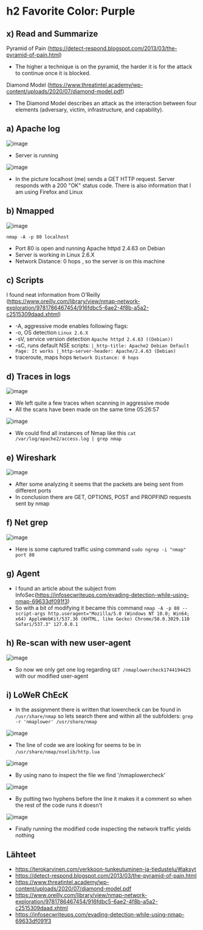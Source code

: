 # h2 Favorite Color: Purple
## x) Read and Summarize

Pyramid of Pain (https://detect-respond.blogspot.com/2013/03/the-pyramid-of-pain.html)
- The higher a technique is on the pyramid, the harder it is for the attack to continue once it is blocked.

Diamond Model (https://www.threatintel.academy/wp-content/uploads/2020/07/diamond-model.pdf)
- The Diamond Model describes an attack as the interaction between four elements (adversary, victim, infrastructure, and capability).

## a) Apache log

![image](https://github.com/user-attachments/assets/b0c8db70-f844-4a3a-ae97-cfa7bf9e0fa6)

- Server is running

![image](https://github.com/user-attachments/assets/35d215f5-5433-45e0-943d-2b8813418e8e)

- In the picture localhost (me) sends a GET HTTP request. Server responds with a 200 "OK" status code. There is also information that I am using Firefox and Linux

## b) Nmapped

![image](https://github.com/user-attachments/assets/a9cfaef6-b742-4d8b-8f50-b574a4571bf0)

``nmap -A -p 80 localhost``
- Port 80 is open and running Apache httpd 2.4.63 on Debian
- Server is working in Linux 2.6.X
- Network Distance: 0 hops , so the server is on this machine

## c) Scripts

I found neat information from O'Reilly (https://www.oreilly.com/library/view/nmap-network-exploration/9781786467454/916fdbc5-6ae2-4f8b-a5a2-c2515309daad.xhtml)
- -A, aggressive mode enables following flags:
- -o, OS detection ``Linux 2.6.X``
- -sV, service version detection ``Apache httpd 2.4.63 ((Debian))``
- -sC, runs default NSE scripts:
``
|_http-title: Apache2 Debian Default Page: It works
|_http-server-header: Apache/2.4.63 (Debian)
``
- traceroute, maps hops ``Network Distance: 0 hops``

## d) Traces in logs

![image](https://github.com/user-attachments/assets/f0ecf5af-2752-4aa4-bf50-b5d03ab45407)

- We left quite a few traces when scanning in aggressive mode
- All the scans have been made on the same time 05:26:57

![image](https://github.com/user-attachments/assets/95b2e0da-bbf6-4aea-be6d-1d430fcd7e20)

- We could find all instances of Nmap like this ``cat /var/log/apache2/access.log | grep nmap``

## e) Wireshark

![image](https://github.com/user-attachments/assets/7fce6485-2cca-431a-8528-7ada15bed9e0)

- After some analyzing it seems that the packets are being sent from different ports
- In conclusion there are GET, OPTIONS, POST and PROPFIND requests sent by nmap

## f) Net grep

![image](https://github.com/user-attachments/assets/f7608e60-f07f-4ffe-9cd3-78e16efcbb07)

- Here is some captured traffic using command ``sudo ngrep -i "nmap" port 80``

## g) Agent

- I found an article about the subject from InfoSec(https://infosecwriteups.com/evading-detection-while-using-nmap-69633df091f3)
- So with a bit of modifying it became this command ``nmap -A -p 80 --script-args http.useragent="Mozilla/5.0 (Windows NT 10.0; Win64; x64) AppleWebKit/537.36 (KHTML, like Gecko) Chrome/58.0.3029.110 Safari/537.3" 127.0.0.1``

## h) Re-scan with new user-agent

![image](https://github.com/user-attachments/assets/eda3336e-59f6-4a15-b7fc-a7a3b445d4d8)

- So now we only get one log regarding ``GET /nmaplowercheck1744194425`` with our modified user-agent

## i) LoWeR ChEcK

- In the assignment there is written that lowercheck can be found in ``/usr/share/nmap`` so lets search there and within all the subfolders: ``grep -r 'nmaplower' /usr/share/nmap``

![image](https://github.com/user-attachments/assets/16baaf42-17d2-4dc2-9c01-ef8f31b2c975)

- The line of code we are looking for seems to be in ``/usr/share/nmap/nselib/http.lua``

![image](https://github.com/user-attachments/assets/ab64f9c7-79c1-4d52-94ff-fb8993cfa9a4)

- By using nano to inspect the file we find '/nmaplowercheck'

![image](https://github.com/user-attachments/assets/7e439f49-f2af-4d69-90e4-eeac9f1c1625)

- By putting two hyphens before the line it makes it a comment so when the rest of the code runs it doesn't

![image](https://github.com/user-attachments/assets/67dae686-28d5-4e2f-b492-cc5f3f512c5c)

- Finally running the modified code inspecting the network traffic yields nothing


## Lähteet
- https://terokarvinen.com/verkkoon-tunkeutuminen-ja-tiedustelu/#laksyt
- https://detect-respond.blogspot.com/2013/03/the-pyramid-of-pain.html
- https://www.threatintel.academy/wp-content/uploads/2020/07/diamond-model.pdf
- https://www.oreilly.com/library/view/nmap-network-exploration/9781786467454/916fdbc5-6ae2-4f8b-a5a2-c2515309daad.xhtml
- https://infosecwriteups.com/evading-detection-while-using-nmap-69633df091f3
